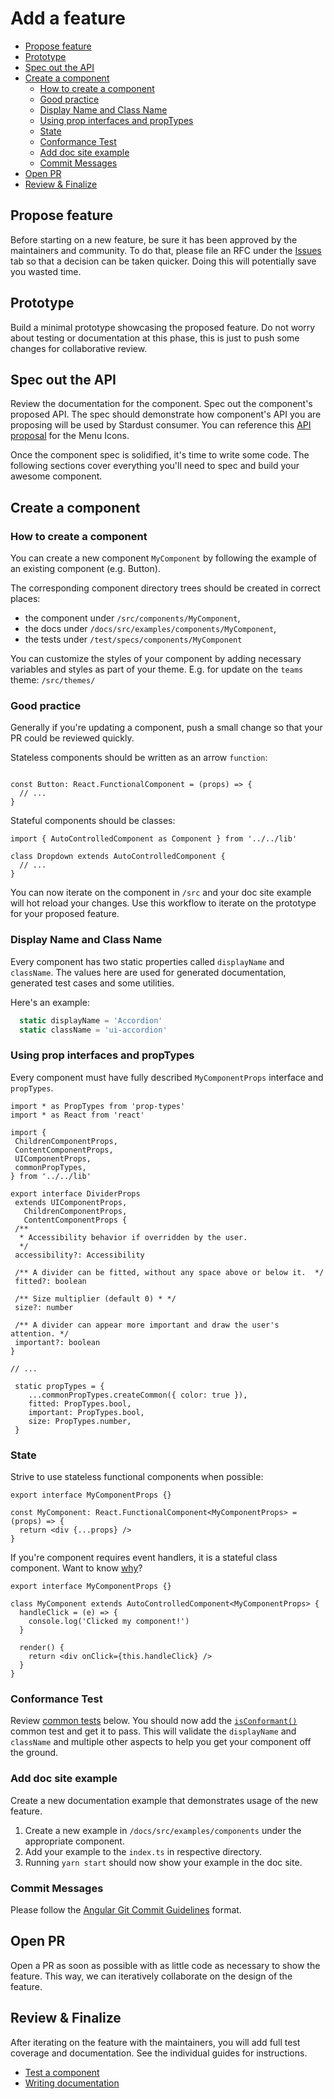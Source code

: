 Add a feature
=============

<!-- START doctoc generated TOC please keep comment here to allow auto update -->
<!-- DON'T EDIT THIS SECTION, INSTEAD RE-RUN doctoc TO UPDATE -->


- [Propose feature](#propose-feature)
- [Prototype](#prototype)
- [Spec out the API](#spec-out-the-api)
- [Create a component](#create-a-component)
  - [How to create a component](#how-to-create-a-component)
  - [Good practice](#good-practice)
  - [Display Name and Class Name](#display-name-and-class-name)
  - [Using prop interfaces and propTypes](#using-prop-interfaces-and-proptypes)
  - [State](#state)
  - [Conformance Test](#conformance-test)
  - [Add doc site example](#add-doc-site-example)
  - [Commit Messages](#commit-messages)
- [Open PR](#open-pr)
- [Review & Finalize](#review--finalize)

<!-- END doctoc generated TOC please keep comment here to allow auto update -->

## Propose feature

Before starting on a new feature, be sure it has been approved by the maintainers and community. To do that, please file an RFC under the [Issues][1] tab so that a decision can be taken quicker. Doing this will potentially save you wasted time.

## Prototype

Build a minimal prototype showcasing the proposed feature. Do not worry about testing or documentation at this phase, this is just to push some changes for collaborative review.

## Spec out the API

Review the documentation for the component. Spec out the component's proposed API. The spec should demonstrate how component's API you are proposing will be used by Stardust consumer. You can reference this [API proposal][2] for the Menu Icons.

Once the component spec is solidified, it's time to write some code. The following sections cover everything you'll need to spec and build your awesome component.

## Create a component

### How to create a component

You can create a new component `MyComponent` by following the example of an existing component (e.g. Button).

The corresponding component directory trees should be created in correct places:
  - the component under `/src/components/MyComponent`,
  - the docs under `/docs/src/examples/components/MyComponent`,
  - the tests under `/test/specs/components/MyComponent`

You can customize the styles of your component by adding necessary variables and styles as part of your theme. 
E.g. for update on the `teams` theme: `/src/themes/`

### Good practice

Generally if you're updating a component, push a small change so that your PR could be reviewed quickly.

Stateless components should be written as an arrow `function`:

```tsx

const Button: React.FunctionalComponent = (props) => {
  // ...
}
```

Stateful components should be classes:

```tsx
import { AutoControlledComponent as Component } from '../../lib'

class Dropdown extends AutoControlledComponent {
  // ...
}
```

You can now iterate on the component in `/src` and your doc site example will hot reload your changes. Use this workflow to iterate on the prototype for your proposed feature.

### Display Name and Class Name

Every component has two static properties called `displayName` and `className`. The values here are used for generated documentation, generated test cases and some utilities.

Here's an example:

```ts
  static displayName = 'Accordion'
  static className = 'ui-accordion'
```

### Using prop interfaces and propTypes

Every component must have fully described `MyComponentProps` interface and `propTypes`.

 ```tsx
import * as PropTypes from 'prop-types'
import * as React from 'react'

import {
  ChildrenComponentProps,
  ContentComponentProps,
  UIComponentProps,
  commonPropTypes,
} from '../../lib'

export interface DividerProps
  extends UIComponentProps,
    ChildrenComponentProps,
    ContentComponentProps {
  /**
   * Accessibility behavior if overridden by the user.
   */
  accessibility?: Accessibility

  /** A divider can be fitted, without any space above or below it.  */
  fitted?: boolean

  /** Size multiplier (default 0) * */
  size?: number

  /** A divider can appear more important and draw the user's attention. */
  important?: boolean
}

// ...

  static propTypes = {
     ...commonPropTypes.createCommon({ color: true }),
     fitted: PropTypes.bool,
     important: PropTypes.bool,
     size: PropTypes.number,
  }
 ```

### State

Strive to use stateless functional components when possible:

```tsx
export interface MyComponentProps {}

const MyComponent: React.FunctionalComponent<MyComponentProps> = (props) => {
  return <div {...props} />
}
```

If you're component requires event handlers, it is a stateful class component. Want to know [why][8]?

```tsx
export interface MyComponentProps {}

class MyComponent extends AutoControlledComponent<MyComponentProps> {
  handleClick = (e) => {
    console.log('Clicked my component!')
  }

  render() {
    return <div onClick={this.handleClick} />
  }
}
```

### Conformance Test

Review [common tests](test-a-feature.md#common-tests) below. You should now add the [`isConformant()`](test-a-feature.md#isconformant-required) common test and get it to pass. This will validate the `displayName` and `className` and multiple other aspects to help you get your component off the ground.

### Add doc site example

Create a new documentation example that demonstrates usage of the new feature.
1. Create a new example in `/docs/src/examples/components` under the appropriate component.
1. Add your example to the `index.ts` in respective directory.
1. Running `yarn start` should now show your example in the doc site.

### Commit Messages

Please follow the [Angular Git Commit Guidelines][6] format.

## Open PR

Open a PR as soon as possible with as little code as necessary to show the feature. This way, we can iteratively collaborate on the design of the feature.

## Review & Finalize

After iterating on the feature with the maintainers, you will add full test coverage and documentation. See the individual guides for instructions.

- [Test a component](test-a-feature.md)
- [Writing documentation](document-a-feature.md)

[1]: https://github.com/stardust-ui/react/issues
[2]: https://github.com/stardust-ui/react/pull/73
[3]: https://github.com/stardust-ui/react/blob/master/src/lib/AutoControlledComponent.tsx
[4]: https://facebook.github.io/react/docs/forms.html#controlled-components
[5]: https://facebook.github.io/react/docs/forms.html#uncontrolled-components
[6]: https://github.com/angular/angular/blob/master/CONTRIBUTING.md#commit
[7]: https://stardust-ui.github.io/react/glossary
[8]: https://github.com/Semantic-Org/Semantic-UI-React/issues/607
